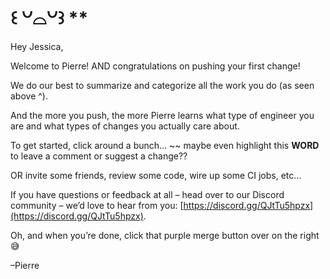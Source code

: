 # ꒰ ꒡⌓꒡꒱ **

Hey Jessica,

Welcome to Pierre! AND congratulations on pushing your first change!

We do our best to summarize and categorize all the work you do (as seen above ^).

And the more you push, the more Pierre learns what type of engineer you are and what types of changes you actually care about.

To get started, click around a bunch… ~~ maybe even highlight this **WORD** to leave a comment or suggest a change??

OR invite some friends, review some code, wire up some CI jobs, etc…

If you have questions or feedback at all – head over to our Discord community – we’d love to hear from you: [https://discord.gg/QJtTu5hpzx](https://discord.gg/QJtTu5hpzx).

Oh, and when you’re done, click that purple merge button over on the right 😅

–Pierre
